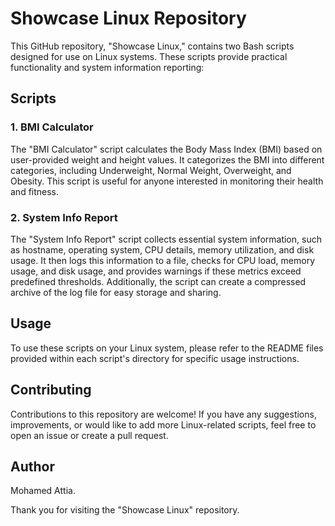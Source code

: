 # Showcase Linux Repository

This GitHub repository, "Showcase Linux," contains two Bash scripts designed for use on Linux systems. These scripts provide practical functionality and system information reporting:

## Scripts

### 1. BMI Calculator

The "BMI Calculator" script calculates the Body Mass Index (BMI) based on user-provided weight and height values. It categorizes the BMI into different categories, including Underweight, Normal Weight, Overweight, and Obesity. This script is useful for anyone interested in monitoring their health and fitness.

### 2. System Info Report

The "System Info Report" script collects essential system information, such as hostname, operating system, CPU details, memory utilization, and disk usage. It then logs this information to a file, checks for CPU load, memory usage, and disk usage, and provides warnings if these metrics exceed predefined thresholds. Additionally, the script can create a compressed archive of the log file for easy storage and sharing.

## Usage

To use these scripts on your Linux system, please refer to the README files provided within each script's directory for specific usage instructions.

## Contributing

Contributions to this repository are welcome! If you have any suggestions, improvements, or would like to add more Linux-related scripts, feel free to open an issue or create a pull request.

## Author

Mohamed Attia.

Thank you for visiting the "Showcase Linux" repository. 
